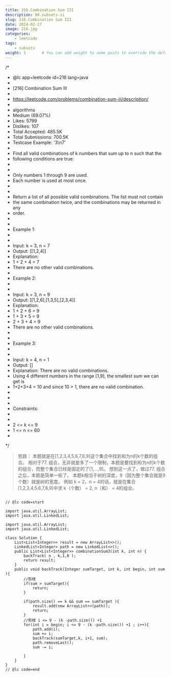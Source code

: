 ```yaml
---
title: 216.Combination Sum III
description: 90.subsets-ii
slug: 216.Combination Sum III
date: 2024-02-27
image: 216.jpg
categories:
    - leetcode
tags:
    - subsets
weight: 1       # You can add weight to some posts to override the default sorting (date descending)
---
```



/*
 * @lc app=leetcode id=216 lang=java
 *
 * [216] Combination Sum III
 *
 * https://leetcode.com/problems/combination-sum-iii/description/
 *
 * algorithms
 * Medium (69.07%)
 * Likes:    5799
 * Dislikes: 107
 * Total Accepted:    485.5K
 * Total Submissions: 700.5K
 * Testcase Example:  '3\n7'
 *
 * Find all valid combinations of k numbers that sum up to n such that the
 * following conditions are true:
 * 
 * 
 * Only numbers 1 through 9 are used.
 * Each number is used at most once.
 * 
 * 
 * Return a list of all possible valid combinations. The list must not contain
 * the same combination twice, and the combinations may be returned in any
 * order.
 * 
 * 
 * Example 1:
 * 
 * 
 * Input: k = 3, n = 7
 * Output: [[1,2,4]]
 * Explanation:
 * 1 + 2 + 4 = 7
 * There are no other valid combinations.
 * 
 * Example 2:
 * 
 * 
 * Input: k = 3, n = 9
 * Output: [[1,2,6],[1,3,5],[2,3,4]]
 * Explanation:
 * 1 + 2 + 6 = 9
 * 1 + 3 + 5 = 9
 * 2 + 3 + 4 = 9
 * There are no other valid combinations.
 * 
 * 
 * Example 3:
 * 
 * 
 * Input: k = 4, n = 1
 * Output: []
 * Explanation: There are no valid combinations.
 * Using 4 different numbers in the range [1,9], the smallest sum we can get is
 * 1+2+3+4 = 10 and since 10 > 1, there are no valid combination.
 * 
 * 
 * 
 * Constraints:
 * 
 * 
 * 2 <= k <= 9
 * 1 <= n <= 60
 * 
 */

> 思路： 本题就是在[1,2,3,4,5,6,7,8,9]这个集合中找到和为n的k个数的组合。
相对于77. 组合，无非就是多了一个限制，本题是要找到和为n的k个数的组合，而整个集合已经是固定的了[1,...,9]。
想到这一点了，做过77. 组合之后，本题是简单一些了。
本题k相当于树的深度，9（因为整个集合就是9个数）就是树的宽度。
例如 k = 2，n = 4的话，就是在集合[1,2,3,4,5,6,7,8,9]中求 k（个数） = 2, n（和） = 4的组合。

```

// @lc code=start

import java.util.ArrayList;
import java.util.LinkedList;

import java.util.ArrayList;
import java.util.LinkedList;

class Solution {
    List<List<Integer>> result = new ArrayList<>();
    LinkedList<Integer> path = new LinkedList<>();
    public List<List<Integer>> combinationSum3(int k, int n) {
        backTrack( n , k,1,0 );
        return result;
    }
    public void backTrack(Integer sumTarget, int k, int begin, int sum ){
        //剪枝
        if(sum > sumTarget){
            return;
        }

        if(path.size() == k && sum == sumTarget ){
            result.add(new ArrayList<>(path));
            return;
        }
        //剪枝 i <= 9 - (k -path.size()) +1
        for(int i = begin; i <= 9 - (k -path.size()) +1 ; i++){
            path.add(i);
            sum += i;
            backTrack(sumTarget,k, i+1, sum);
            path.removeLast();
            sum -= i;
            
        }
    }
}
// @lc code=end

```
